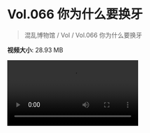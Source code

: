 # Vol.066 你为什么要换牙

> 混乱博物馆 / Vol / Vol.066 你为什么要换牙

**视频大小**: 28.93 MB

<div class="video"><video src="https://file.hsyhx.top/video/混乱博物馆/Vol/066.mp4" controls preload>🤔 您的浏览器不支持 video 标签</video></div>